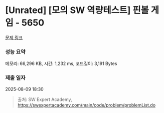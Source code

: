 # [Unrated] [모의 SW 역량테스트] 핀볼 게임 - 5650 

[문제 링크](https://swexpertacademy.com/main/code/problem/problemDetail.do?contestProbId=AWXRF8s6ezEDFAUo) 

### 성능 요약

메모리: 66,296 KB, 시간: 1,232 ms, 코드길이: 3,191 Bytes

### 제출 일자

2025-08-09 18:30



> 출처: SW Expert Academy, https://swexpertacademy.com/main/code/problem/problemList.do